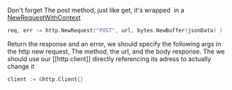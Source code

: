 Don't forget 
The post method, just like get, it's wrapped  in a [NewRequestWithContext](https://pkg.go.dev/net/http#NewRequestWithContext) 
```go
req, err := http.NewRequest("POST", url, bytes.NewBuffer(jsonData) )
```
Return the response and an error, we should specify the following args in the http new request, The method, the url, and the body response.
The we should use our [[http client]] directly referencing its adress to actually change it
```go
client := &http.Client{}
```